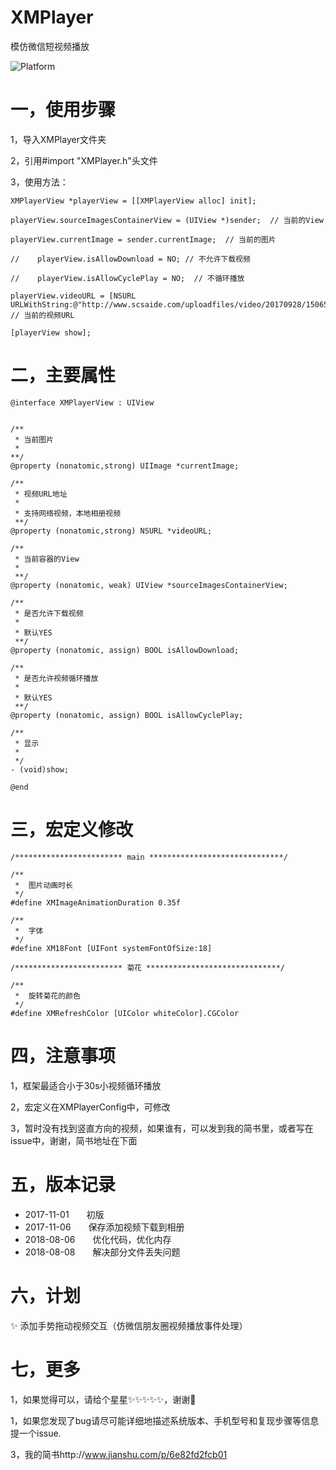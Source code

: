 # XMPlayer
模仿微信短视频播放

![Platform](https://wx1.sinaimg.cn/mw690/e067b31fgy1fu0548jv2mg208w0ikb2b.gif)

# 一，使用步骤
1，导入XMPlayer文件夹

2，引用#import "XMPlayer.h"头文件

3，使用方法：
```
XMPlayerView *playerView = [[XMPlayerView alloc] init];

playerView.sourceImagesContainerView = (UIView *)sender;  // 当前的View

playerView.currentImage = sender.currentImage;  // 当前的图片

//    playerView.isAllowDownload = NO; // 不允许下载视频

//    playerView.isAllowCyclePlay = NO;  // 不循环播放

playerView.videoURL = [NSURL URLWithString:@"http://www.scsaide.com/uploadfiles/video/20170928/1506570773879538.mp4"];  // 当前的视频URL

[playerView show];
```

# 二，主要属性
```
@interface XMPlayerView : UIView


/**
 * 当前图片
 *
**/
@property (nonatomic,strong) UIImage *currentImage;

/**
 * 视频URL地址
 *
 * 支持网络视频，本地相册视频
 **/
@property (nonatomic,strong) NSURL *videoURL;

/**
 * 当前容器的View
 *
 **/
@property (nonatomic, weak) UIView *sourceImagesContainerView;

/**
 * 是否允许下载视频
 *
 * 默认YES 
 **/
@property (nonatomic, assign) BOOL isAllowDownload;

/**
 * 是否允许视频循环播放
 *
 * 默认YES
 **/
@property (nonatomic, assign) BOOL isAllowCyclePlay;

/**
 * 显示
 *
 */
- (void)show;

@end
```

# 三，宏定义修改
```
/************************ main ******************************/

/**
 *  图片动画时长
 */
#define XMImageAnimationDuration 0.35f

/**
 *  字体
 */
#define XM18Font [UIFont systemFontOfSize:18]

/************************ 菊花 ******************************/

/**
 *  旋转菊花的颜色
 */
#define XMRefreshColor [UIColor whiteColor].CGColor

```

# 四，注意事项

1，框架最适合小于30s小视频循环播放

2，宏定义在XMPlayerConfig中，可修改

3，暂时没有找到竖直方向的视频，如果谁有，可以发到我的简书里，或者写在issue中，谢谢，简书地址在下面


# 五，版本记录

- 2017-11-01　　初版
- 2017-11-06　　保存添加视频下载到相册
- 2018-08-06　　优化代码，优化内存
- 2018-08-08　　解决部分文件丢失问题

# 六，计划

✨ 添加手势拖动视频交互（仿微信朋友圈视频播放事件处理）

# 七，更多

1，如果觉得可以，请给个星星✨✨✨✨✨，谢谢🙏

1，如果您发现了bug请尽可能详细地描述系统版本、手机型号和复现步骤等信息 提一个issue.

3，我的简书http://www.jianshu.com/p/6e82fd2fcb01
 
 
